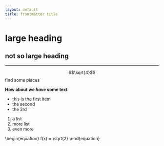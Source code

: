 ```yaml
---
layout: default
title: frontmatter title
---
```


# large heading

## not so large heading

---

$$\sqrt{4}$$ find some places

**How about _we have_ some text**

- this is the first item
- the second
- the 3rd

1. a list
2. more list
3. even more

\begin{equation}
f(x) = \sqrt{2}
\end{equation}
